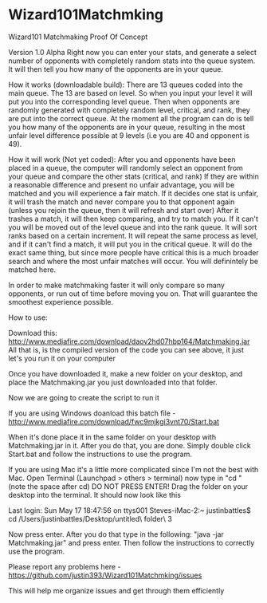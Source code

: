 # Wizard101Matchmking
Wizard101 Matchmaking Proof Of Concept

Version 1.0 Alpha
Right now you can enter your stats, and generate a select number of opponents with completely random stats into the queue system. It will then tell you how many of the opponents are in your queue.

How it works (downloadable build): There are 13 queues coded into the main queue. The 13 are based on level. So when you input your level it will put you into the corresponding level queue. Then when opponents are randomly generated with completely random level, critical, and rank, they are put into the correct queue. At the moment all the program can do is tell you how many of the opponents are in your queue, resulting in the most unfair level difference possible at 9 levels (i.e you are 40 and opponent is 49).

How it will work (Not yet coded): After you and opponents have been placed in a queue, the computer will randomly select an opponent from your queue and compare the other stats (critical, and rank)  If they are within a reasonable difference and present no unfair advantage, you will be matched and you will experience a fair match. If it decides one stat is unfair, it will trash the match and never compare you to that opponent again (unless you rejoin the queue, then it will refresh and start over) After it trashes a match, it will then keep comparing, and try to match you. If it can't you will be moved out of the level queue and into the rank queue. It will sort ranks based on a certain increment. It will repeat the same process as level, and if it can't find a match, it will put you in the critical queue. It will do the exact same thing, but since more people have critical this is a much broader search and where the most unfair matches will occur. You will definintely be matched here.

In order to make matchmaking faster it will only compare so many opponents, or run out of time before moving you on. That will guarantee the smoothest experience possible.


How to use:

Download this: http://www.mediafire.com/download/daov2hd07hbp164/Matchmaking.jar
All that is, is the compiled version of the code you can see above, it just let's you run it on your computer

Once you have downloaded it, make a new folder on your desktop, and place the Matchmaking.jar you just downloaded into that folder.

Now we are going to create the script to run it

If you are using Windows doanload this batch file - http://www.mediafire.com/download/fwc9mjkgi3vnt70/Start.bat

When it's done place it in the same folder on your desktop with Matchmaking.jar in it. After you do that, you are done. Simply double click Start.bat and follow the instructions to use the program.

If you are using Mac it's a little more complicated since I'm not the best with Mac. Open Terminal (Launchpad > others > terminal) now type in "cd " (note the space after cd) DO NOT PRESS ENTER! Drag the folder on your desktop into the terminal. It should now look like this

Last login: Sun May 17 18:47:56 on ttys001
Steves-iMac-2:~ justinbattles$ cd /Users/justinbattles/Desktop/untitled\ folder\ 3 

Now press enter. After you do that type in the following: "java -jar Matchmaking.jar" and press enter.
Then follow the instructions to correctly use the program.

Please report any problems here - https://github.com/justin393/Wizard101Matchmking/issues

This will help me organize issues and get through them efficiently
